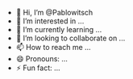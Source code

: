 - 👋 Hi, I’m @Pablowitsch
- 👀 I’m interested in ...
- 🌱 I’m currently learning ...
- 💞️ I’m looking to collaborate on ...
- 📫 How to reach me ...
- 😄 Pronouns: ...
- ⚡ Fun fact: ...

<!---
Pablowitsch/Pablowitsch is a ✨ special ✨ repository because its `README.md` (this file) appears on your GitHub profile.
You can click the Preview link to take a look at your changes.
--->
